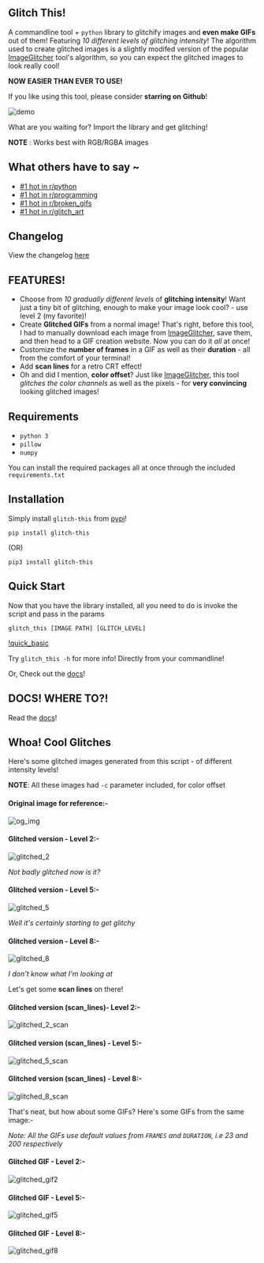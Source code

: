 ## Glitch This!
A commandline tool + `python` library to glitchify images and **even make GIFs** out of them!
Featuring *10 different levels of glitching intensity*! The algorithm used to create glitched images is a slightly modifed version of the popular [ImageGlitcher](https://www.airtightinteractive.com/demos/js/imageglitcher/) tool's algorithm, so you can expect the glitched images to look really cool!

**NOW EASIER THAN EVER TO USE!**

If you like using this tool, please consider **starring on Github**!

![demo](https://github.com/TotallyNotChase/glitch-this/blob/master/example/glitched2.gif)

What are you waiting for? Import the library and get glitching!

**NOTE** : Works best with RGB/RGBA images

## What others have to say ~
* [#1 hot in r/python](https://www.reddit.com/r/Python/comments/f7taiy/my_python_imagegif_glitching_library_is_now_on/)
* [#1 hot in r/programming](https://www.reddit.com/r/programming/comments/f7q2q3/i_made_a_commandline_script_to_make_glitched/)
* [#1 hot in r/broken_gifs](https://www.reddit.com/r/brokengifs/comments/f7pyqw/i_made_a_commandline_script_to_make_glitched_gifs/)
* [#1 hot in r/glitch_art](https://www.reddit.com/r/glitch_art/comments/f7q0hc/i_made_a_script_to_make_glitched_images_and_gifs/)

## Changelog
View the changelog [here](https://github.com/TotallyNotChase/glitch-this/blob/master/CHANGELOG.md)

## FEATURES!
* Choose from *10 gradually different levels* of **glitching intensity**!
  Want just a tiny bit of glitching, enough to make your image look cool? - use level 2 (my favorite)!
* Create **Glitched GIFs** from a normal image!
  That's right, before this tool, I had to manually download each image from [ImageGlitcher](https://www.airtightinteractive.com/demos/js/imageglitcher/), save them, and then head to a GIF creation website.
  Now you can do it *all* at once!
* Customize the **number of frames** in a GIF as well as their **duration** - all from the comfort of your terminal!
* Add **scan lines** for a retro CRT effect!
* Oh and did I mention, **color offset**? Just like [ImageGlitcher](https://www.airtightinteractive.com/demos/js/imageglitcher/), this tool *glitches the color channels* as well as the pixels - for **very convincing** looking glitched images!

## Requirements
* `python 3`
* `pillow`
* `numpy`

You can install the required packages all at once through the included `requirements.txt`
## Installation

Simply install `glitch-this` from [pypi](https://pypi.org/project/glitch-this/)!

```
pip install glitch-this
```

(OR)

```
pip3 install glitch-this
```

## Quick Start

Now that you have the library installed, all you need to do is invoke the script and pass in the params

`glitch_this [IMAGE PATH] [GLITCH_LEVEL]`

[!quick_basic](https://github.com/TotallyNotChase/glitch-this/blob/master/example/basic_usage.gif)

Try `glitch_this -h` for more info! Directly from your commandline!

Or, Check out the [docs](https://github.com/TotallyNotChase/glitch-this/wiki/Documentation/)!

## DOCS! WHERE TO?!

Read the [docs](https://github.com/TotallyNotChase/glitch-this/wiki/Documentation/)!

## Whoa! Cool Glitches
Here's some glitched images generated from this script - of different intensity levels!

**NOTE**: All these images had `-c` parameter included, for color offset

#### Original image for reference:-

![og_img](https://github.com/TotallyNotChase/glitch-this/blob/master/example/source.png)

#### Glitched version - Level 2:-

![glitched_2](https://github.com/TotallyNotChase/glitch-this/blob/master/example/glitched2.png)

*Not badly glitched now is it?*

#### Glitched version - Level 5:-

![glitched_5](https://github.com/TotallyNotChase/glitch-this/blob/master/example/glitched5.png)

*Well it's certainly starting to get glitchy*

#### Glitched version - Level 8:-

![glitched_8](https://github.com/TotallyNotChase/glitch-this/blob/master/example/glitched8.png)

*I don't know what I'm looking at*

Let's get some **scan lines** on there!

#### Glitched version (scan_lines)- Level 2:-

![glitched_2_scan](https://github.com/TotallyNotChase/glitch-this/blob/master/example/glitched2scan.png)

#### Glitched version (scan_lines) - Level 5:-

![glitched_5_scan](https://github.com/TotallyNotChase/glitch-this/blob/master/example/glitched5scan.png)

#### Glitched version (scan_lines) - Level 8:-

![glitched_8_scan](https://github.com/TotallyNotChase/glitch-this/blob/master/example/glitched8scan.png)

That's neat, but how about some GIFs? Here's some GIFs from the same image:-

*Note: All the GIFs use default values from `FRAMES` and `DURATION`, i.e 23 and 200 respectively*

#### Glitched GIF - Level 2:-

![glitched_gif2](https://github.com/TotallyNotChase/glitch-this/blob/master/example/glitched2.gif)

#### Glitched GIF - Level 5:-

![glitched_gif5](https://github.com/TotallyNotChase/glitch-this/blob/master/example/glitched5.gif)

#### Glitched GIF - Level 8:-

![glitched_gif8](https://github.com/TotallyNotChase/glitch-this/blob/master/example/glitched8.gif)
